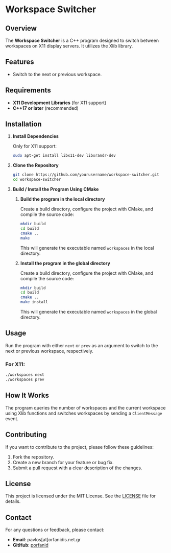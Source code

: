 # Workspace Switcher

## Overview

The **Workspace Switcher** is a C++ program designed to switch between workspaces on X11 display servers. It utilizes the Xlib library.

## Features

- Switch to the next or previous workspace.

## Requirements

- **X11 Development Libraries** (for X11 support)
- **C++17 or later** (recommended)

## Installation

1. **Install Dependencies**

   Only for X11 support:
   ```bash
   sudo apt-get install libx11-dev libxrandr-dev
   ```

2. **Clone the Repository**

   ```bash
   git clone https://github.com/yourusername/workspace-switcher.git
   cd workspace-switcher
   ```

3. **Build / Install the Program Using CMake**
   1. **Build the program in the local directory**
   
      Create a build directory, configure the project with CMake, and compile the source code:

      ```bash
      mkdir build
      cd build
      cmake ..
      make
      ```
      This will generate the executable named `workspaces` in the local directory.
   2. **Install the program in the global directory**
   
      Create a build directory, configure the project with CMake, and compile the source code:

      ```bash
      mkdir build
      cd build
      cmake ..
      make install
      ```

      This will generate the executable named `workspaces` in the global directory.

## Usage

Run the program with either `next` or `prev` as an argument to switch to the next or previous workspace, respectively.

### For X11:

```bash
./workspaces next
./workspaces prev
```

## How It Works
The program queries the number of workspaces and the current workspace using Xlib functions and switches workspaces by sending a `ClientMessage` event.

## Contributing

If you want to contribute to the project, please follow these guidelines:

1. Fork the repository.
2. Create a new branch for your feature or bug fix.
3. Submit a pull request with a clear description of the changes.

## License

This project is licensed under the MIT License. See the [LICENSE](LICENSE) file for details.

## Contact

For any questions or feedback, please contact:

- **Email**: pavlos[at]orfanidis.net.gr
- **GitHub**: [porfanid](https://github.com/porfanid)